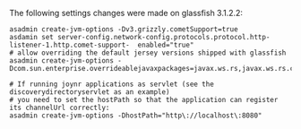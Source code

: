 The following settings changes were made on glassfish 3.1.2.2:

    asadmin create-jvm-options -Dv3.grizzly.cometSupport=true
    asdamin set server-config.network-config.protocols.protocol.http-listener-1.http.comet-support-  enabled="true"
    # allow overriding the default jersey versions shipped with glassfish
    asadmin create-jvm-options -Dcom.sun.enterprise.overrideablejavaxpackages=javax.ws.rs,javax.ws.rs.core,javax.ws.rs.ext

    # If running joynr applications as servlet (see the discoverydirectoryservlet as an example) 
    # you need to set the hostPath so that the application can register its channelUrl correctly:
    asadmin create-jvm-options -DhostPath="http\://localhost\:8080"
